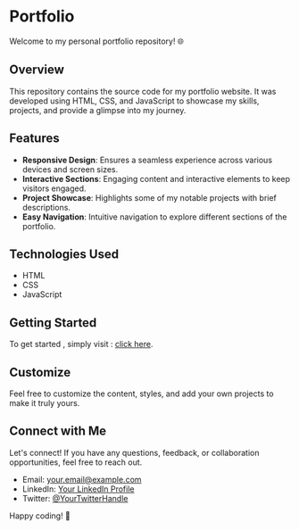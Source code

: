 # Portfolio

Welcome to my personal portfolio repository! 🌐

## Overview

This repository contains the source code for my portfolio website. It was developed using HTML, CSS, and JavaScript to showcase my skills, projects, and provide a glimpse into my journey.

## Features

- **Responsive Design**: Ensures a seamless experience across various devices and screen sizes.
- **Interactive Sections**: Engaging content and interactive elements to keep visitors engaged.
- **Project Showcase**: Highlights some of my notable projects with brief descriptions.
- **Easy Navigation**: Intuitive navigation to explore different sections of the portfolio.

## Technologies Used

- HTML
- CSS
- JavaScript

## Getting Started

To get started , simply visit : [click here](https://shoyabk1707.github.io/portfolio/).

## Customize

Feel free to customize the content, styles, and add your own projects to make it truly yours.

## Connect with Me

Let's connect! If you have any questions, feedback, or collaboration opportunities, feel free to reach out.

- Email: your.email@example.com
- LinkedIn: [Your LinkedIn Profile](https://www.linkedin.com/in/yourusername/)
- Twitter: [@YourTwitterHandle](https://twitter.com/yourtwitterhandle)

Happy coding! 🚀

